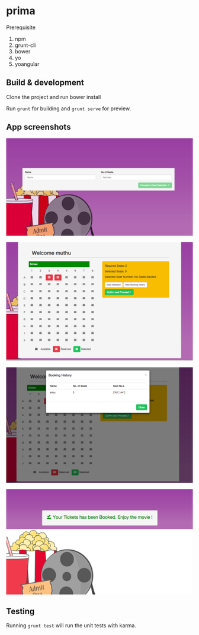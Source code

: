 # prima

Prerequisite

1. npm
2. grunt-cli
3. bower
4. yo
5. yoangular



## Build & development

Clone the project and run bower install

Run `grunt` for building and `grunt serve` for preview.


## App screenshots
![Alt text](ss1.png?raw=true "Optional Title")
	
![Alt text](ss2.png?raw=true "Optional Title")

![Alt text](ss3.png?raw=true "Optional Title")

![Alt text](ss4.png?raw=true "Optional Title")
## Testing

Running `grunt test` will run the unit tests with karma.
